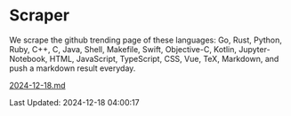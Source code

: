 # Scraper

We scrape the github trending page of these languages: Go, Rust, Python, Ruby, C++, C, Java, Shell, Makefile, Swift, Objective-C, Kotlin, Jupyter-Notebook, HTML, JavaScript, TypeScript, CSS, Vue, TeX, Markdown, and push a markdown result everyday.

[2024-12-18.md](https://github.com/yangwenmai/github-trending-backup/blob/master/2024-12-18.md)

Last Updated: 2024-12-18 04:00:17